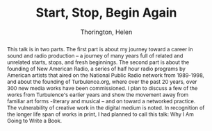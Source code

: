 --- 
title: "Start, Stop, Begin Again" 
abstract: "This talk is in two parts. The first part is about my journey toward a career in sound and radio production – a journey of many years full of related and unrelated starts, stops, and fresh beginnings. The second part is about the founding of New American Radio, a series of half hour radio programs by American artists that aired on the National Public Radio network from 1989-1998, and about the founding of Turbulence.org, where over the past 20 years, over 300 new media works have been commissioned. I plan to discuss a few of the works from Turbulence's earlier years and show the movement away from familiar art forms -literary and musical – and on toward a networked practice. The vulnerability of creative work in the digital medium is noted. In recognition of the longer life span of works in print, I had planned to call this talk: Why I Am Going to Write a Book." 
address: "Atlanta, Georgia" 
author: "Thorington, Helen"
webAuthor: "Helen Thorington" 
booktitle: "Proceedings of the International Web Audio Conference" 
editor: "Freeman, Jason and Lerch, Alexander and Paradis, Matthew" 
month: "Proceedings of the International Web Audio Conference"
pages: "" 
publisher: "Georgia Tech" 
series: "WAC '16"
track: "Keynote"  
year: "2016" 
id: "2016_EA_KN1" 
tags: year2016
media: https://smartech.gatech.edu/bitstream/handle/1853/54675/StartStopBegin_videostream.html?sequence=8&isAllowed=y 
pdflink: /_data/papers/pdf/2016/2016_KN1.pdf
ISSN: 2663-5844
---